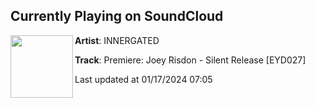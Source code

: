 ## Currently Playing on SoundCloud

[<img align="left" width="100" src="https://i1.sndcdn.com/artworks-cZnfzxeAv2ZDoUiL-IDjfaA-t500x500.jpg">](https://soundcloud.com/innergatetechno/premiere-joey-risdon-silent-release-eyd027)

**Artist**: INNERGATED 

**Track**: Premiere: Joey Risdon - Silent Release [EYD027]

Last updated at 01/17/2024 07:05
